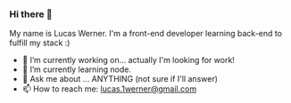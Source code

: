 ### Hi there 👋

My name is Lucas Werner. I'm a front-end developer learning back-end to fulfill my stack :) 

- 🔭 I’m currently working on... actually I'm looking for work!
- 🌱 I’m currently learning node.
- 💬 Ask me about ... ANYTHING (not sure if I'll answer)
- 📫 How to reach me: lucas.1werner@gmail.com
